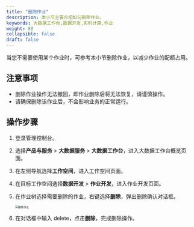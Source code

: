 ```yaml
---
title: "删除作业"
description: 本小节主要介绍如何删除作业。 
keywords: 大数据工作台,数据开发,实时计算,作业
weight: 80
collapsible: false
draft: false
---
```


当您不需要使用某个作业时，可参考本小节删除作业，以减少作业的配额占用。

## 注意事项

- 删除作业操作无法撤回，即作业删除后将无法恢复，请谨慎操作。
- 请确保删除该作业后，不会影响业务的正常运行。

## 操作步骤

1. 登录管理控制台。
2. 选择**产品与服务** > **大数据服务** > **大数据工作台**，进入大数据工作台概览页面。
3. 在左侧导航选择**工作空间**，进入工作空间页面。
4. 在目标工作空间选择**数据开发** > **作业开发**，进入作业开发页面。
5. 在作业树选择需要删除的作业，右键选择**删除**，弹出删除确认对话框。

   <img src="/bigdata/dataomnis/_images/delete_job.png" alt="删除作业" style="zoom:50%;" />

6. 在对话框中输入 delete，点击**删除**，完成删除操作。

